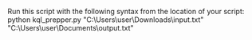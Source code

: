 Run this script with the following syntax from the location of your script: python kql_prepper.py "C:\Users\user\Downloads\input.txt" "C:\Users\user\Documents\output.txt"
